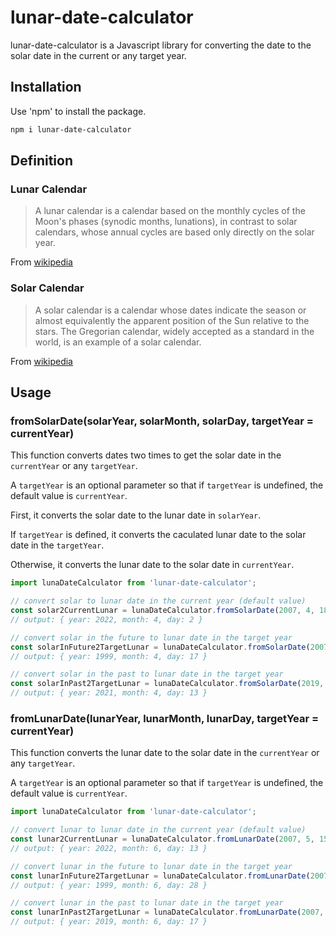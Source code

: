 # lunar-date-calculator

lunar-date-calculator is a Javascript library for converting the date to the solar date in the current or any target year.

## Installation

Use 'npm' to install the package.

```bash
npm i lunar-date-calculator
```

## Definition

### Lunar Calendar

> A lunar calendar is a calendar based on the monthly cycles of the Moon's phases (synodic months, lunations), in contrast to solar calendars, whose annual cycles are based only directly on the solar year. 


From [wikipedia](https://en.wikipedia.org/wiki/Lunar_calendar)

### Solar Calendar

> A solar calendar is a calendar whose dates indicate the season or almost equivalently the apparent position of the Sun relative to the stars. The Gregorian calendar, widely accepted as a standard in the world, is an example of a solar calendar. 


From [wikipedia](https://en.wikipedia.org/wiki/Solar_calendar)


## Usage

### fromSolarDate(solarYear, solarMonth, solarDay, targetYear = currentYear)

This function converts dates two times to get the solar date in the `currentYear` or any `targetYear`.

A `targetYear` is an optional parameter so that if `targetYear` is undefined, the default value is `currentYear`.

First, it converts the solar date to the lunar date in `solarYear`. 

If `targetYear` is defined, it converts the caculated lunar date to the solar date in the `targetYear`.

Otherwise, it converts the lunar date to the solar date in `currentYear`.

```javascript
import lunaDateCalculator from 'lunar-date-calculator';

// convert solar to lunar date in the current year (default value)
const solar2CurrentLunar = lunaDateCalculator.fromSolarDate(2007, 4, 18);
// output: { year: 2022, month: 4, day: 2 }

// convert solar in the future to lunar date in the target year
const solarInFuture2TargetLunar = lunaDateCalculator.fromSolarDate(2007, 4, 18, 1999);
// output: { year: 1999, month: 4, day: 17 }

// convert solar in the past to lunar date in the target year
const solarInPast2TargetLunar = lunaDateCalculator.fromSolarDate(2019, 4, 18, 2021);
// output: { year: 2021, month: 4, day: 13 }

```

### fromLunarDate(lunarYear, lunarMonth, lunarDay, targetYear = currentYear)

This function converts the lunar date to the solar date in the `currentYear` or any `targetYear`.

A `targetYear` is an optional parameter so that if `targetYear` is undefined, the default value is `currentYear`.

```javascript
import lunaDateCalculator from 'lunar-date-calculator';

// convert lunar to lunar date in the current year (default value)
const lunar2CurrentLunar = lunaDateCalculator.fromLunarDate(2007, 5, 15);
// output: { year: 2022, month: 6, day: 13 }

// convert lunar in the future to lunar date in the target year
const lunarInFuture2TargetLunar = lunaDateCalculator.fromLunarDate(2007, 5, 15, 1999);
// output: { year: 1999, month: 6, day: 28 }

// convert lunar in the past to lunar date in the target year
const lunarInPast2TargetLunar = lunaDateCalculator.fromLunarDate(2007, 5, 15, 2019);
// output: { year: 2019, month: 6, day: 17 }

```